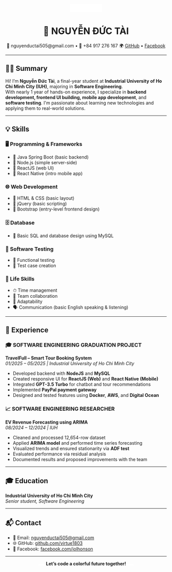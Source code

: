 <p align="center">
  <img src="assets/rainbow.svg" width="100" alt="Rainbow Icon"/>
</p>

<h1 align="center">🌈 NGUYỄN ĐỨC TÀI</h1>
<p align="center">
  📧 nguyenductai505@gmail.com • 📱 +84 917 276 167  
  🌍 <a href="https://github.com/virtue1803">GitHub</a> • <a href="https://www.facebook.com/jolhonson">Facebook</a>
</p>

---

## 🧑‍💼 Summary

Hi! I’m **Nguyễn Đức Tài**, a final-year student at **Industrial University of Ho Chi Minh City (IUH)**, majoring in **Software Engineering**.  
With nearly 1 year of hands-on experience, I specialize in **backend development, frontend UI building, mobile app development**, and **software testing**. I'm passionate about learning new technologies and applying them to real-world solutions.

---

## 💡 Skills

### 🖥 Programming & Frameworks
- 🔹 Java Spring Boot (basic backend)
- 🔹 Node.js (simple server-side)
- 🔹 ReactJS (web UI)
- 🔹 React Native (intro mobile app)

### 🌐 Web Development
- 🔸 HTML & CSS (basic layout)
- 🔸 jQuery (basic scripting)
- 🔸 Bootstrap (entry-level frontend design)

### 🗄️ Database
- 🔹 Basic SQL and database design using MySQL

### 🧪 Software Testing
- 🔸 Functional testing
- 🔸 Test case creation

### 🧠 Life Skills
- ⏱ Time management
- 🤝 Team collaboration
- 🧩 Adaptability
- 🗣 Communication (basic English speaking & listening)

---

## 💼 Experience

### 🎓 SOFTWARE ENGINEERING GRADUATION PROJECT  
**TravelFull – Smart Tour Booking System**  
*01/2025 – 05/2025 | Industrial University of Ho Chi Minh City*  
- Developed backend with **NodeJS** and **MySQL**
- Created responsive UI for **ReactJS (Web)** and **React Native (Mobile)**
- Integrated **GPT-3.5 Turbo** for chatbot and tour recommendations
- Implemented **PayPal payment gateway**
- Designed and tested features using **Docker**, **AWS**, and **Digital Ocean**

### 📈 SOFTWARE ENGINEERING RESEARCHER  
**EV Revenue Forecasting using ARIMA**  
*08/2024 – 12/2024 | IUH*  
- Cleaned and processed 12,654-row dataset
- Applied **ARIMA model** and performed time series forecasting
- Visualized trends and ensured stationarity via **ADF test**
- Evaluated performance via residual analysis
- Documented results and proposed improvements with the team

---

## 🎓 Education

**Industrial University of Ho Chi Minh City**  
*Senior student, Software Engineering*

---

## 📬 Contact

- 📧 Email: nguyenductai505@gmail.com  
- 🌐 GitHub: [github.com/virtue1803](https://github.com/virtue1803)  
- 📘 Facebook: [facebook.com/jolhonson](https://www.facebook.com/jolhonson)

---

<p align="center">
  <img src="assets/rainbow.svg" width="20"/> <strong>Let’s code a colorful future together!</strong> <img src="assets/rainbow.svg" width="20"/>
</p>
